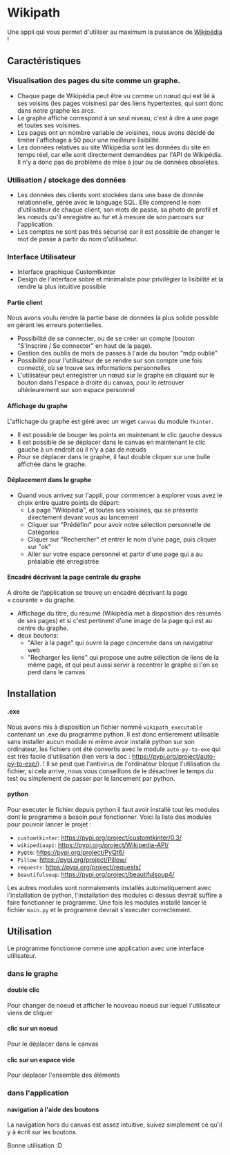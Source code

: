 # Wikipath

Une appli qui vous permet d'utiliser au maximum la puissance de [Wikipédia](https://fr.wikipedia.org/wiki/Wikip%C3%A9dia:Accueil_principal) !

## Caractéristiques

### Visualisation des pages du site comme un graphe.

- Chaque page de Wikipédia peut être vu comme un nœud qui est lié à ses voisins (les pages voisines) par des liens hypertextes, qui sont donc dans notre graphe les arcs.
- Le graphe affiché correspond à un seul niveau, c'est à dire à une page et toutes ses voisines.
- Les pages ont un nombre variable de voisines, nous avons décidé de limiter l'affichage à 50 pour une meilleure lisibilité.
- Les données relatives au site Wikipédia sont les données du site en temps réel, car elle sont directement demandées par l'API de Wikipédia. Il n'y a donc pas de problème de mise à jour ou de données obsolètes.

### Utilisation / stockage des données

- Les données des clients sont stockées dans une base de donnée relationnelle, gérée avec le language SQL. Elle comprend le nom d'utilisateur de chaque client, son mots de passe, sa photo de profil et les nœuds qu'il enregistre au fur et à mesure de son parcours sur l'application.
- Les comptes ne sont pas très sécurisé car il est possible de changer le mot de passe à partir du nom d'utilisateur.

 ### Interface Utilisateur

- Interface graphique Customtkinter
- Design de l'interface sobre et minimaliste pour privilégier la lisibilité et la rendre la plus intuitive possible

#### Partie client

Nous avons voulu rendre la partie base de données la plus solide possible en gérant les erreurs potentielles.
- Possibilité de se connecter, ou de se créer un compte (bouton "S'inscrire / Se connecter" en haut de la page).
- Gestion des oublis de mots de passes à l'aide du bouton "mdp oublié"
- Possibilité pour l'utilisateur de se rendre sur son compte une fois connecté, où se trouve ses informations personnelles 
- L'utilisateur peut enregistrer un nœud sur le graphe en cliquant sur le bouton dans l'espace à droite du canvas, pour le retrouver ultérieurement sur son espace personnel

#### Affichage du graphe

L'affichage du graphe est géré avec un wiget `canvas` du module `Tkinter`.
- Il est possible de bouger les points en maintenant le clic gauche dessus
- Il est possible de se déplacer dans le canvas en maintenant le clic gauche à un endroit où il n'y a pas de nœuds
- Pour se déplacer dans le graphe, il faut double cliquer sur une bulle affichée dans le graphe.

#### Déplacement dans le graphe

- Quand vous arrivez sur l'appli, pour commencer à explorer vous avez le choix entre quatre points de départ: 
  - La page "Wikipédia", et toutes ses voisines, qui se présente directement devant vous au lancement
  - Cliquer sur "Prédéfini" pour avoir notre sélection personnelle de Catégories
  - Cliquer sur "Rechercher" et entrer le nom d'une page, puis cliquer sur "ok"
  - Aller sur votre espace personnel et partir d'une page qui a au préalable été enregistrée
 
#### Encadré décrivant la page centrale du graphe

A droite de l’application se trouve un encadré décrivant la page « courante » du graphe.
- Affichage du titre, du résumé (Wikipédia met à disposition des résumés de ses pages) et si c'est pertinent d'une image de la page qui est au centre du graphe.
- deux boutons:
  - "Aller à la page" qui ouvre la page concernée dans un navigateur web
  - "Recharger les liens" qui propose une autre sélection de liens de la même page, et qui peut aussi servir à recentrer le graphe si l'on se perd dans le canvas 

 
## Installation

#### .exe
Nous avons mis à disposition un fichier nommé `wikipath_executable` contenant un .exe du programme python. Il est donc entierement utilisable sans installer aucun module ni même avoir installé python sur son ordinateur, les fichiers ont été convertis avec le module `auto-py-to-exe` qui est très facile d'utilisation (lien vers la doc : https://pypi.org/project/auto-py-to-exe/). ! Il se peut que l'antivirus de l'ordinateur bloque l'utilisation du fichier, si cela arrive, nous vous conseillons de le désactiver le temps du test ou simplement de passer par le lancement par python.
#### python
Pour executer le fichier depuis python il faut avoir installé tout les modules dont le programme a besoin pour fonctionner.
Voici la liste des modules pour pouvoir lancer le projet : 
  - `customtkinter`: https://pypi.org/project/customtkinter/0.3/
  - `wikipediaapi`: https://pypi.org/project/Wikipedia-API/
  - `PyQt6`: https://pypi.org/project/PyQt6/
  - `Pillow`: https://pypi.org/project/Pillow/
  - `requests`: https://pypi.org/project/requests/
  - `beautifulsoup`: https://pypi.org/project/beautifulsoup4/
  
Les autres modules sont normalements installés automatiquement avec l'installation de python, l'installation des modules ci dessus devrait suffire a faire fonctionner le programme.
Une fois les modules installé lancer le fichier `main.py` et le programme devrait s'executer correctement.
  
## Utilisation
Le programme fonctionne comme une application avec une interface utilisateur.

### dans le graphe
#### double clic 
Pour changer de noeud et afficher le nouveau noeud sur lequel l'utilisateur viens de cliquer
#### clic sur un noeud
Pour le déplacer dans le canvas
#### clic sur un espace vide
Pour déplacer l'ensemble des éléments

### dans l'application
#### navigation à l'aide des boutons
La navigation hors du canvas est assez intuitive, suivez simplement ce qu'il y à écrit sur les boutons.

Bonne utilisation :D